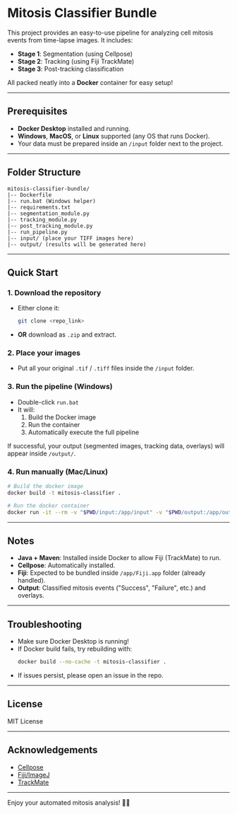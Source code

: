 # Mitosis Classifier Bundle

This project provides an easy-to-use pipeline for analyzing cell mitosis events from time-lapse images. It includes:

- **Stage 1**: Segmentation (using Cellpose)
- **Stage 2**: Tracking (using Fiji TrackMate)
- **Stage 3**: Post-tracking classification

All packed neatly into a **Docker** container for easy setup!

---

## Prerequisites

- **Docker Desktop** installed and running.
- **Windows**, **MacOS**, or **Linux** supported (any OS that runs Docker).
- Your data must be prepared inside an `/input` folder next to the project.

---

## Folder Structure

```
mitosis-classifier-bundle/
|-- Dockerfile
|-- run.bat (Windows helper)
|-- requirements.txt
|-- segmentation_module.py
|-- tracking_module.py
|-- post_tracking_module.py
|-- run_pipeline.py
|-- input/ (place your TIFF images here)
|-- output/ (results will be generated here)
```

---

## Quick Start

### 1. Download the repository

- Either clone it:
  ```bash
  git clone <repo_link>
  ```
- **OR** download as `.zip` and extract.

### 2. Place your images

- Put all your original `.tif` / `.tiff` files inside the `/input` folder.

### 3. Run the pipeline (Windows)

- Double-click `run.bat`
- It will:
  1. Build the Docker image
  2. Run the container
  3. Automatically execute the full pipeline

If successful, your output (segmented images, tracking data, overlays) will appear inside `/output/`.

### 4. Run manually (Mac/Linux)

```bash
# Build the docker image
docker build -t mitosis-classifier .

# Run the docker container
docker run -it --rm -v "$PWD/input:/app/input" -v "$PWD/output:/app/output" mitosis-classifier
```

---

## Notes

- **Java + Maven**: Installed inside Docker to allow Fiji (TrackMate) to run.
- **Cellpose**: Automatically installed.
- **Fiji**: Expected to be bundled inside `/app/Fiji.app` folder (already handled).
- **Output**: Classified mitosis events ("Success", "Failure", etc.) and overlays.

---

## Troubleshooting

- Make sure Docker Desktop is running!
- If Docker build fails, try rebuilding with:
  ```bash
  docker build --no-cache -t mitosis-classifier .
  ```
- If issues persist, please open an issue in the repo.

---

## License

MIT License

---

## Acknowledgements

- [Cellpose](https://github.com/MouseLand/cellpose)
- [Fiji/ImageJ](https://fiji.sc/)
- [TrackMate](https://imagej.net/plugins/trackmate/)

---

Enjoy your automated mitosis analysis! 👩‍🔬
